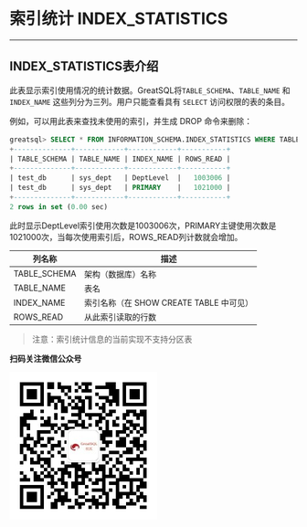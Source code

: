 # 索引统计 INDEX_STATISTICS

---

## INDEX_STATISTICS表介绍

此表显示索引使用情况的统计数据。GreatSQL将`TABLE_SCHEMA`、`TABLE_NAME` 和 `INDEX_NAME` 这些列分为三列。用户只能查看具有 `SELECT` 访问权限的表的条目。

例如，可以用此表来查找未使用的索引，并生成 DROP 命令来删除：

```sql
greatsql> SELECT * FROM INFORMATION_SCHEMA.INDEX_STATISTICS WHERE TABLE_NAME='sys_dept';
+--------------+------------+------------+-----------+
| TABLE_SCHEMA | TABLE_NAME | INDEX_NAME | ROWS_READ |
+--------------+------------+------------+-----------+
| test_db      | sys_dept   | DeptLevel  |   1003006 |
| test_db      | sys_dept   | PRIMARY    |   1021000 |
+--------------+------------+------------+-----------+
2 rows in set (0.00 sec)
```

此时显示DeptLevel索引使用次数是1003006次，PRIMARY主键使用次数是1021000次，当每次使用索引后，ROWS_READ列计数就会增加。

| 列名称       | 描述                                    |
| ------------ | --------------------------------------- |
| TABLE_SCHEMA | 架构（数据库）名称                      |
| TABLE_NAME   | 表名                                    |
| INDEX_NAME   | 索引名称（在 SHOW CREATE TABLE 中可见） |
| ROWS_READ    | 从此索引读取的行数                      |

> 注意：索引统计信息的当前实现不支持分区表


**扫码关注微信公众号**

![greatsql-wx](../greatsql-wx.jpg)
